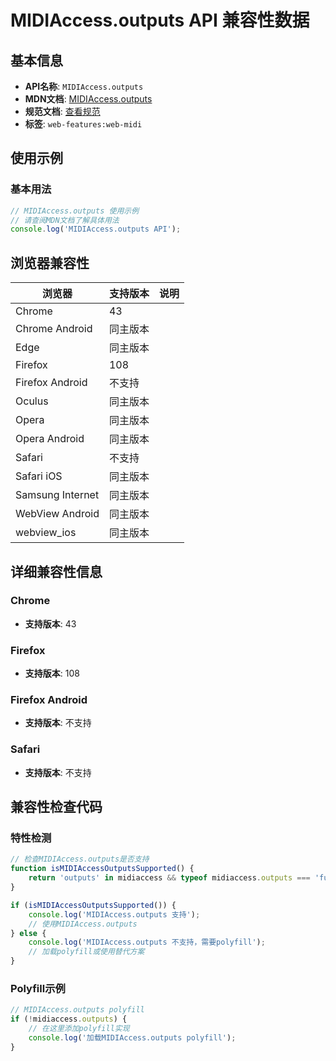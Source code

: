# MIDIAccess.outputs API 兼容性数据

## 基本信息

- **API名称**: `MIDIAccess.outputs`
- **MDN文档**: [MIDIAccess.outputs](https://developer.mozilla.org/docs/Web/API/MIDIAccess/outputs)
- **规范文档**: [查看规范](https://webaudio.github.io/web-midi-api/#dom-midiaccess-outputs)
- **标签**: `web-features:web-midi`

## 使用示例

### 基本用法

```javascript
// MIDIAccess.outputs 使用示例
// 请查阅MDN文档了解具体用法
console.log('MIDIAccess.outputs API');
```

## 浏览器兼容性

| 浏览器 | 支持版本 | 说明 |
|--------|----------|------|
| Chrome | 43 |  |
| Chrome Android | 同主版本 |  |
| Edge | 同主版本 |  |
| Firefox | 108 |  |
| Firefox Android | 不支持 |  |
| Oculus | 同主版本 |  |
| Opera | 同主版本 |  |
| Opera Android | 同主版本 |  |
| Safari | 不支持 |  |
| Safari iOS | 同主版本 |  |
| Samsung Internet | 同主版本 |  |
| WebView Android | 同主版本 |  |
| webview_ios | 同主版本 |  |

## 详细兼容性信息

### Chrome

- **支持版本**: 43

### Firefox

- **支持版本**: 108

### Firefox Android

- **支持版本**: 不支持

### Safari

- **支持版本**: 不支持

## 兼容性检查代码

### 特性检测

```javascript
// 检查MIDIAccess.outputs是否支持
function isMIDIAccessOutputsSupported() {
    return 'outputs' in midiaccess && typeof midiaccess.outputs === 'function';
}

if (isMIDIAccessOutputsSupported()) {
    console.log('MIDIAccess.outputs 支持');
    // 使用MIDIAccess.outputs
} else {
    console.log('MIDIAccess.outputs 不支持，需要polyfill');
    // 加载polyfill或使用替代方案
}
```

### Polyfill示例

```javascript
// MIDIAccess.outputs polyfill
if (!midiaccess.outputs) {
    // 在这里添加polyfill实现
    console.log('加载MIDIAccess.outputs polyfill');
}
```

